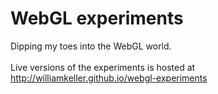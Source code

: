# WebGL experiments

Dipping my toes into the WebGL world.
<br/>
<br/>
Live versions of the experiments is hosted at
http://williamkeller.github.io/webgl-experiments


